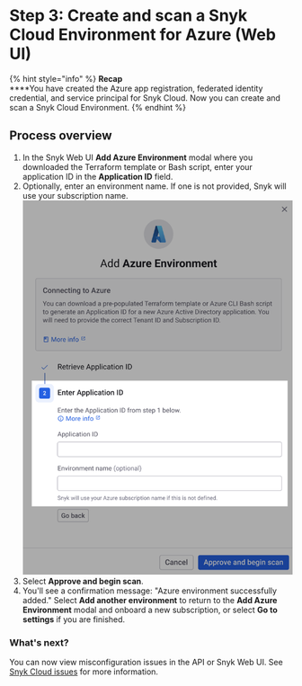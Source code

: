 # Step 3: Create and scan a Snyk Cloud Environment for Azure (Web UI)

{% hint style="info" %}
**Recap**\
****You have created the Azure app registration, federated identity credential, and service principal for Snyk Cloud. Now you can create and scan a Snyk Cloud Environment.
{% endhint %}

## Process overview

1. In the Snyk Web UI **Add Azure Environment** modal where you downloaded the Terraform template or Bash script, enter your application ID in the **Application ID** field.
2. Optionally, enter an environment name. If one is not provided, Snyk will use your subscription name.\
   ![Enter Application ID section of the Add Azure Environment modal in Snyk Cloud](../../../../.gitbook/assets/snyk-cloud-onboard-azure-step-2.png)
3. Select **Approve and begin scan**.
4. You'll see a confirmation message: "Azure environment successfully added." Select **Add another environment** to return to the **Add Azure Environment** modal and onboard a new subscription, or select **Go to settings** if you are finished.

### What's next?

You can now view misconfiguration issues in the API or Snyk Web UI. See [Snyk Cloud issues](../../snyk-cloud-issues/) for more information.
